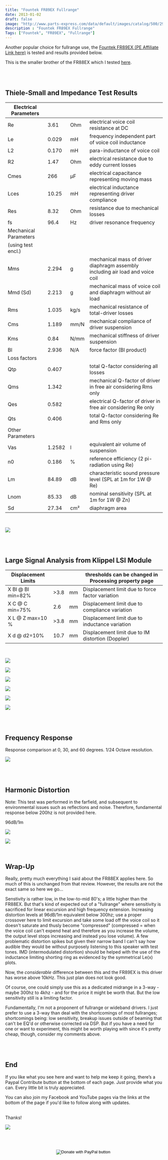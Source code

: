 ```yaml
---
title: "Fountek FR89EX Fullrange"
date: 2013-01-02
draft: false
image: "http://www.parts-express.com/data/default/images/catalog/500/296-721_HR_0.jpg"
description : "Fountek FR89EX Fullrange"
Tags: ["Fountek", "FR89EX", "Fullrange"]
---
```



Another popular choice for fullrange use, the [Fountek FR89EX (PE Affiliate Link here)](https://www.anrdoezrs.net/click-7732025-13715689?url=http%3A%2F%2Fwww.parts-express.com%2Ffountek-fr89ex-3-neodymium-full-range-speaker-driver--296-721&cjsku=296-721) is tested and results provided below.

This is the smaller brother of the FR88EX which I tested [here](https://www.erinsaudiocorner.com/driveunits/fountek_fr88ex/).



<br>
<br>

## Thiele-Small and Impedance Test Results

| Electrical Parameters |        |      |                                                                                |
|-----------------------|--------|------|--------------------------------------------------------------------------------|
| Re                    | 3.61   | Ohm  | electrical voice coil resistance at DC                                         |
| Le                    | 0.029  | mH   | frequency independent part of voice coil inductance                            |
| L2                    | 0.170  | mH   | para-inductance of voice coil                                                  |
| R2                    | 1.47   | Ohm  | electrical resistance due to eddy current losses                               |
| Cmes                  | 266    | µF   | electrical capacitance representing moving mass                                |
| Lces                  | 10.25  | mH   | electrical inductance representing driver compliance                           |
| Res                   | 8.32   | Ohm  | resistance due to mechanical losses                                            |
| fs                    | 96.4   | Hz   | driver resonance frequency                                                     |
| Mechanical Parameters |        |      |                                                                                |
| (using test encl.)    |        |      |                                                                                |
| Mms                   | 2.294  | g    | mechanical mass of driver diaphragm assembly including air load and voice coil |
| Mmd (Sd)              | 2.213  | g    | mechanical mass of voice coil and diaphragm without air load                   |
| Rms                   | 1.035  | kg/s | mechanical resistance of total-driver losses                                   |
| Cms                   | 1.189  | mm/N | mechanical compliance of driver suspension                                     |
| Kms                   | 0.84   | N/mm | mechanical stiffness of driver suspension                                      |
| Bl                    | 2.936  | N/A  | force factor (Bl product)                                                      |
| Loss factors          |        |      |                                                                                |
| Qtp                   | 0.407  |      | total Q-factor considering all losses                                          |
| Qms                   | 1.342  |      | mechanical Q-factor of driver in free air considering Rms only                 |
| Qes                   | 0.582  |      | electrical Q-factor of driver in free air considering Re only                  |
| Qts                   | 0.406  |      | total Q-factor considering Re and Rms only                                     |
| Other Parameters      |        |      |                                                                                |
| Vas                   | 1.2582 | l    | equivalent air volume of suspension                                            |
| n0                    | 0.186  | %    | reference efficiency (2 pi-radiation using Re)                                 |
| Lm                    | 84.89  | dB   | characteristic sound pressure level (SPL at 1m for 1W @ Re)                    |
| Lnom                  | 85.33  | dB   | nominal sensitivity (SPL at 1m for 1W @ Zn)                                    |
| Sd                    | 27.34  | cm²  | diaphragm area                                                                 |

<br>


![](/images/Reviews/Drivers/Fountek/FR89EX/Fountek-FR89EX-impedance.png)

<br>
<br>

## Large Signal Analysis from Klippel LSI Module

| Displacement Limits |      |    | thresholds can be changed in Processing property page |
|---------------------|------|----|-------------------------------------------------------|
| X Bl @ Bl min=82%   | >3.8 | mm | Displacement limit due to force factor variation      |
| X C @ C min=75%     | 2.6  | mm | Displacement limit due to compliance variation        |
| X L @ Z max=10 %    | >3.8 | mm | Displacement limit due to inductance variation        |
| X d @ d2=10%        | 10.7 | mm | Displacement limit due to IM distortion (Doppler)     |

<br>


![](/images/Reviews/Drivers/Fountek/FR89EX/fr89ex-img_Bl-X.png)

![](/images/Reviews/Drivers/Fountek/FR89EX/fr89ex-img_Bl-Symmetry-Range.png)

![](/images/Reviews/Drivers/Fountek/FR89EX/fr89ex-img_Kms-X.png)

![](/images/Reviews/Drivers/Fountek/FR89EX/fr89ex-img_Kms-Symmetry-Range.png)

![](/images/Reviews/Drivers/Fountek/FR89EX/fr89ex-img_LX.png)

![](/images/Reviews/Drivers/Fountek/FR89EX/fr89ex-img_LI.png)



<br>
<br>

## Frequency Response

Response comparison at 0, 30, and 60 degrees.  1/24 Octave resolution.

![](/images/Reviews/Drivers/Fountek/FR89EX/Fountek-FR89EX-0-30-60.png)


<br>
<br>

## Harmonic Distortion

Note:  This test was performed in the farfield, and subsequent to environmental issues such as reflections and noise. Therefore, fundamental response below 200hz is not provided here.

96dB/1m

![](/images/Reviews/Drivers/Fountek/FR89EX/Fundamental--Harmonic-distortion-components-96dB1m1.png)

![](/images/Reviews/Drivers/Fountek/FR89EX/Relative-Harmonic-distortion-96dB1m1.png)


<br>

## Wrap-Up

Really, pretty much everything I said about the FR88EX applies here.  So much of this is unchanged from that review.  However, the results are not the exact same so here we go...

Senstivity is rather low, in the low-to-mid 80's; a little higher than the FR88EX.  But that's kind of expected out of a "fullrange" where sensitivity is sacrificed for linear excursion and high frequency extension.
Increasing distortion levels at 96dB/1m equivalent below 300hz; use a proper crossover here to limit excursion and take some load off the voice coil so it doesn't saturate and thusly become "compressed" (compressed = when the voice coil can't expend heat and therefore as you increase the volume, the output level stops increasing and instead you lose volume).
A few problematic distortion spikes but given their narrow band I can't say how audible they would be without purposely listening to this speaker with test tones.
IMD (intermodulated distortion) should be helped with the use of the inductance limiting shorting ring as evidenced by the symmetrical Le(x) plots.

Now, the *considerable* difference between this and the FR89EX is this driver has worse above 10kHz.  This just plan does not look good.

Of course, one could simply use this as a dedicated midrange in a 3-way - maybe 300hz to 4khz - and for the price it might be worth that.  But the low sensitivity still is a limiting factor.

Fundamentally, I'm not a proponent of fullrange or wideband drivers.  I just prefer to use a 3-way than deal with the shortcomings of most fullranges; shortcomings being: low sensitivity, breakup issues outside of beaming that can't be EQ'd or otherwise corrected via DSP.
But if you have a need for one or want to experiment, this might be worth playing with since it's pretty cheap, though, consider my comments above.

<br>
<br>

## End

If you like what you see here and want to help me keep it going, there’s a Paypal Contribute button at the bottom of each page.  Just provide what you can.  Every little bit is truly appreciated.

You can also join my Facebook and YouTube pages via the links at the bottom of the page if you'd like to follow along with updates.

<br>Thanks!</b>

![](https://thumbs.gfycat.com/HorribleInsistentBoar-size_restricted.gif)


<br></br>
<center>
  <form action="https://www.paypal.com/cgi-bin/webscr" method="post" target="_top">
  <input type="hidden" name="cmd" value="_s-xclick" />
  <input type="hidden" name="hosted_button_id" value="52ANEATKE6JHQ" />
  <input type="image" src="https://www.dcrc.co/wp-content/uploads/2016/06/PayPal-Donate-Button-PNG-HD-300x103.png" border="0" name="submit" title="PayPal - The safer, easier way to pay online!" alt="Donate with PayPal button" />
  <img alt="" border="0" src="https://www.paypal.com/en_US/i/scr/pixel.gif" width="1" height="1" />
  </form>
<br></br>
</center>
